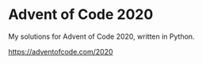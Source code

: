 # Advent of Code 2020
My solutions for Advent of Code 2020, written in Python.


https://adventofcode.com/2020